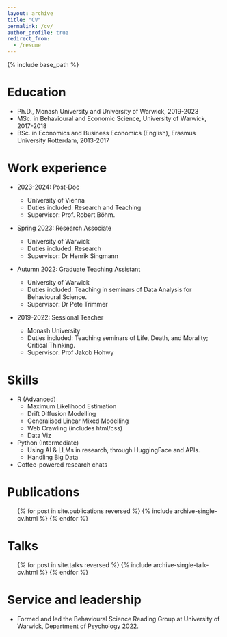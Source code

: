 ```yaml
---
layout: archive
title: "CV"
permalink: /cv/
author_profile: true
redirect_from:
  - /resume
---
```


{% include base_path %}

Education
======
* Ph.D., Monash University and University of Warwick, 2019-2023
* MSc. in Behavioural and Economic Science, University of Warwick, 2017-2018
* BSc. in Economics and Business Economics (English), Erasmus University Rotterdam, 2013-2017

Work experience
======
* 2023-2024: Post-Doc
  * University of Vienna
  * Duties included: Research and Teaching
  * Supervisor: Prof. Robert Böhm.

* Spring 2023: Research Associate
  * University of Warwick
  * Duties included: Research
  * Supervisor: Dr Henrik Singmann

* Autumn 2022: Graduate Teaching Assistant
  * University of Warwick
  * Duties included: Teaching in seminars of Data Analysis for Behavioural Science.
  * Supervisor: Dr Pete Trimmer

* 2019-2022: Sessional Teacher
  * Monash University
  * Duties included: Teaching seminars of Life, Death, and Morality; Critical Thinking.
  * Supervisor: Prof Jakob Hohwy
  
Skills
======
* R (Advanced)
  * Maximum Likelihood Estimation
  * Drift Diffusion Modelling
  * Generalised Linear Mixed Modelling
  * Web Crawling (includes html/css)
  * Data Viz
* Python (Intermediate)
  * Using AI & LLMs in research, through HuggingFace and APIs.
  * Handling Big Data
* Coffee-powered research chats

Publications
======
  <ul>{% for post in site.publications reversed %}
    {% include archive-single-cv.html %}
  {% endfor %}</ul>
  
Talks
======
  <ul>{% for post in site.talks reversed %}
    {% include archive-single-talk-cv.html  %}
  {% endfor %}</ul>

[//]: <>  (Teaching
======)

[//]: <>  (<ul>{% for post in site.teaching reversed %}
    {% include archive-single-cv.html %}
  {% endfor %}</ul>)
  
Service and leadership
======
* Formed and led the Behavioural Science Reading Group at University of Warwick, Department of Psychology 2022.
